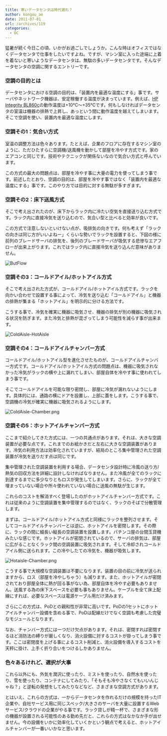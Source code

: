 ```yaml
---
title: 寒いデータセンタは時代遅れ？
author: kongou_ae
date: 2011-07-01
url: /archives/119
categories:
  - DC
---
```

猛暑が続く今日この頃、いかがお過ごしでしょうか。こんな時はオフィスではなくデータセンタで仕事をしたいですよね。ですが、マシン室に入った途端に上着を着ないと寒いようなデータセンタは、無駄の多いデータセンタです。そんなデータセンタの空調に関するエントリーです。

### 空調の目的とは

データセンタにおける空調の目的は、「装置内を最適な温度にする」事です。サーバやネットワーク機器は、安定稼働する温度が決まっています。例えば、[HP Integrity BL860c][1]の動作温度は+10℃～+35℃です。何もしなければデータセンタの室温は機器の排熱で上昇し、あっという間に動作温度を越えてしまいます。そこで空調を使い、装置内を最適な温度にします。

### 空調その1：気合い方式

室温の調整方法は色々あります。たとえば、企業のフロアに存在するマシン室のように、ただひたすらに空調機/送風機を動かして部屋を冷やす方式です。家のエアコンと同じです。技術やテクニックが関係ないなので気合い方式と呼んでいます。

この方式の最大の問題点は、部屋を冷やす事に大量の電力を使ってしまう事です。前述したとおり、空調の目的は、部屋を冷やす事ではなく「装置内を最適な温度にする」事です。このやり方では目的に対する無駄が多すぎます。

### 空調その2：床下送風方式

そこで考え出されたのが、床下からラック内に冷たい空気を直接送り込む方式です。ラック内に直接冷気を送り込むので、気合い型と比べると効率が良いです。

この方式で注意しないといけない点が、吸排気の向きです。何も考えず「ラックの向きは同じ方がいいよねー」くらいな勢いでラックを設置すると、下図の様に前列のブレードサーバの排気を、後列のブレードサーバが吸気する悲惨なエアフローが出来上がります。これではラック内に直接冷気を送り込んだ意味がありません。

![ButFlow][2]

### 空調その3：コールドアイル/ホットアイル方式

そこで考え出された方式が、コールドアイル/ホットアイル方式です。ラックを向かい合わせで設置する事によって、冷気を送り込む「コールドアイル」と機器の排熱が集まる「ホットアイル」を明示的に分ける方法です。

こうする事で、冷気を確実に機器に吸気させ、機器の排気が別の機器に吸気される状況を防ぎます。また冷気と排熱が混ざってしまう可能性を減らす事が出来ます。

![ColdAisle-HotAisle][3]

### 空調その4：コールドアイルチャンバー方式

コールドアイル/ホットアイル型を進化させたものが、コールドアイルチャンバー方式です。コールドアイル/ホットアイル方式の問題点は、機器に吸気されなかった冷気がラックの横や上に漏れてしまい、部屋自体を冷やす事に使われてしまう事です。

そこでコールドアイルを可能な限り密閉し、部屋に冷気が漏れないようにします。具体的には、通路の横にドアを設置し、上部に蓋をします。こうする事で、空調機の冷気が確実に機器に吸気されるようにします。

![ColdAisle-Chamber.png][4]

### 空調その5：ホットアイルチャンバー方式

ここまで紹介してきた方式には、一つの共通点があります。それは、大きな空調装置が必要な点です。これまでのお絵かきだと左右に大きな空調装置があります。冷気の利用方法は効率化されていますが、結局のところ集中管理された空調装置が冷気を送りだす点は同じです。

集中管理された空調装置を利用する場合、データセンタ設計時に冷風の送り方/熱気の回収方法を詳細に設計しなければなりません。また冷風が全てのラックに到達するまでに多少なりともロスが発生してしまいます。さらに、ラックが全て埋まっていない場合や所々使われていない場合に送風の無駄が生じます。

これらのコストを解消すべく登場したのがホットアイルチャンバー方式です。これは従来のように空調装置を集中管理するのではなく、ラックのそばで分散管理します。

まずは、コールドアイル/ホットアイル方式と同様にラックを整列させます。そしてコールドアイルチャンバーとは逆に、ホットアイルを密閉します。その際に、ラックの間に細長い縦長の空調装置を設置します。パチンコ屋の台間玉貸機みたいな感じです。ホットアイルが密閉されているので、サーバの排気は、部屋に広がることなくラック間の空調装置に吸気されます。そして冷却されコールドアイル側に送られます。この冷やしたての冷気を、機器が吸気します。

![Hotaisle-Chamber.png][5]

こうする事で大規模な空調装置は不要になります。装置の目の前に冷気が送られますから、ロス（部屋を冷やしちゃう）も減ります。また、ホットアイルが密閉されており部屋全体に熱が回る事がない為、部屋自体を冷やす必要もありません。送風する為の床下スペースを必要も事もありません。ケーブルを全て床上配線にすれば、必要なスペースは電源ケーブル用だけ済みます。

さらにこの方式は、PoDとの親和性が非常に高いです。PoDの1セットにホットアイルチャンバー設備を含める事で、PoDは配線だけでなく空調も考慮した完璧なモジュールとなります。

なお、チャンバー方式には一つだけ欠点があります。それは、密閉すれば密閉するほど消防法の縛りが厳しくなり、消火設備に対するコストが掛ってしまう事です。ここは密閉度を上げる事によるコスト削減と、消火設備を導入するコストを天秤に掛け、上手く折り合いをつけるしかありません。

### 色々あるけれど、選択が大事

これら以外にも、外気を潤沢に使ったり、ミストを使ったり、自然水を使ったり、雪を使ったり、コンテナにしてみたり、「そもそも冷やさなくてもいいんじゃね？」と逆転の発想をしてみたりなどなど、さまざまな空調方式があります。

とはいえ、これらの方式は、一からデータセンタを作れるだけの規模を持ったIT企業や、自社サービス用に同じスペック/大きさのサーバを大量に設置するWebサービス/クラウドの企業がやる事です。ラック貸しが精一杯で、さまざまな形の機器が設置される可能性のある勤め先だと、これらの方式はなかなか手が出せません。今の設備をいかに効率化していくかという観点で考えると、ホットアイルチャンバーが一番いいかなと思います。

 [1]: http://h50146.www5.hp.com/products/servers/integrity/bl860c/specs.html
 [2]: https://aimless.jp/blog/images/butflow.png
 [3]: https://aimless.jp/blog/images/coldaisle-hotaisle.png
 [4]: https://aimless.jp/blog/images/coldaisle-chamber.png
 [5]: https://aimless.jp/blog/images/hotaisle-chamber.png